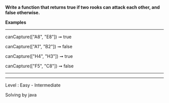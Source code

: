 **Write a function that returns true if two rooks can attack each other, and false otherwise.**

**Examples**

***
canCapture(["A8", "E8"]) ➞ true

canCapture(["A1", "B2"]) ➞ false

canCapture(["H4", "H3"]) ➞ true

canCapture(["F5", "C8"]) ➞ false
***

***
Level : Easy - Intermediate

Solving by java
